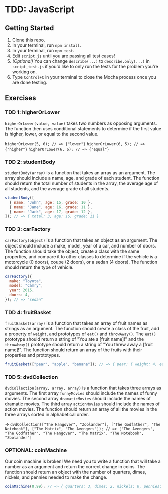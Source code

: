 # TDD: JavaScript

## Getting Started

1. Clone this repo.
2. In your terminal, run `npm install`.
3. In your terminal, run `npm test`.
4. Edit `script.js` until you are passing all test cases!
5. _(Optional)_ You can change `describe(...)` to `describe.only(...)` in `script_test.js` if you'd like to only run the tests for the problem you're working on.
6. Type `Control+C` in your terminal to close the Mocha process once you are done testing.

## Exercises

### TDD 1: higherOrLower

`higherOrLower(value, value)` takes two numbers as opposing arguments. The function then uses conditional statements to determine if the first value is higher, lower, or equal to the second value.

`higherOrLower(5, 6); // => {"lower"}`
`higherOrLower(6, 5); // => {"higher"}`
`higherOrLower(6, 6); // => {"equal"}`

### TDD 2: studentBody

`studentBody(array)` is a function that takes an array as an argument. The array should include a name, age, and grade of each student. The function should return the total number of students in the array, the average age of all students, and the average grade of all students.

```js
studentBody([
  { name: "John", age: 15, grade: 10 },
  { name: "Jane", age: 16, grade: 11 },
  { name: "Jack", age: 17, grade: 12 },
]); // => { total: 3, age: 16, grade: 11 }
```

### TDD 3: carFactory

`carFactory(object)` is a function that takes an object as an argument. The object should include a make, model, year of a car, and number of doors. The function should take the object, create a class with the same properties, and compare it to other classes to determine if the vehicle is a motorcycle (0 doors), coupe (2 doors), or a sedan (4 doors). The function should return the type of vehicle.

```js
carFactory({
  make: "Toyota",
  model: "Camry",
  year: 2015,
  doors: 4,
}); // => "sedan"
```

### TDD 4: fruitBasket

`fruitBasket(array)` is a function that takes an array of fruit names as strings as an argument. The function should create a class of the fruit, add a property of `weight`, and
prototypes of `eat()` and `throwAway()`. The `eat()` prototype should return a string of "You ate a [fruit name]!" and the `throwAway()` prototype should return a string of "You threw away a [fruit name]!". The function should return an array of the fruits with their properties and prototypes.

```js
fruitBasket(["pear", "apple", "banana"]); // => { pear: { weight: 4, eat: [Function], throwAway: [Function] }, apple: { weight: 5, eat: [Function], throwAway: [Function] }, banana: { weight: 6, eat: [Function], throwAway: [Function] } }
```

### TDD 5: dvdCollection

`dvdCollection(array, array, array)` is a function that takes three arrays as arguments. The first array `funnyMovies` should include the names of funny movies. The second array `dramaticMovies` should include the names of dramatic movies. The third array `actionMovies` should include the names of action movies. The function should return an array of all the movies in the three arrays sorted in alphabetical order.

=> `dvdCollection(["The Hangover", "Zoolander"], ["The Godfather", "The Notebook"], ["The Matrix", "The Avengers"]); // => ["The Avengers", "The Godfather", "The Hangover", "The Matrix", "The Notebook", "Zoolander"]`

### OPTIONAL: coinMachine

Our coin machine is broken! We need you to write a function that will take a number as an argument and return the correct change in coins. The function should return an object with the number of quarters, dimes, nickels, and pennies needed to make the change.

```js
coinMachine(0.99); // => { quarters: 3, dimes: 2, nickels: 0, pennies: 4 }
```